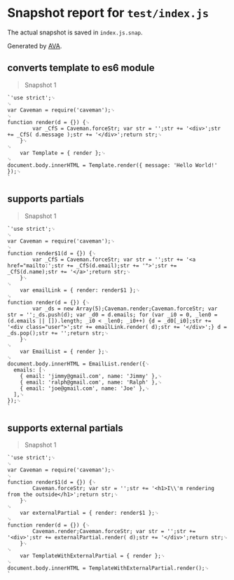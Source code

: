 # Snapshot report for `test/index.js`

The actual snapshot is saved in `index.js.snap`.

Generated by [AVA](https://avajs.dev).

## converts template to es6 module

> Snapshot 1

    `'use strict';␊
    ␊
    var Caveman = require('caveman');␊
    ␊
    function render(d = {}) {␊
            var _CfS = Caveman.forceStr; var str = '';str += '<div>';str += _CfS( d.message );str += '</div>';return str;␊
        }␊
    ␊
        var Template = { render };␊
    ␊
    document.body.innerHTML = Template.render({ message: 'Hello World!' });␊
    `

## supports partials

> Snapshot 1

    `'use strict';␊
    ␊
    var Caveman = require('caveman');␊
    ␊
    function render$1(d = {}) {␊
            var _CfS = Caveman.forceStr; var str = '';str += '<a href="mailto:';str += _CfS(d.email);str += '">';str += _CfS(d.name);str += '</a>';return str;␊
        }␊
    ␊
        var emailLink = { render: render$1 };␊
    ␊
    function render(d = {}) {␊
            var _ds = new Array(5);Caveman.render;Caveman.forceStr; var str = '';_ds.push(d); var _d0 = d.emails; for (var _i0 = 0, _len0 = (d.emails || []).length; _i0 < _len0; _i0++) {d = _d0[_i0];str += '<div class="user">';str += emailLink.render( d);str += '</div>';} d = _ds.pop();str += '';return str;␊
        }␊
    ␊
        var EmailList = { render };␊
    ␊
    document.body.innerHTML = EmailList.render({␊
      emails: [␊
        { email: 'jimmy@gmail.com', name: 'Jimmy' },␊
        { email: 'ralph@gmail.com', name: 'Ralph' },␊
        { email: 'joe@gmail.com', name: 'Joe' },␊
      ],␊
    });␊
    `

## supports external partials

> Snapshot 1

    `'use strict';␊
    ␊
    var Caveman = require('caveman');␊
    ␊
    function render$1(d = {}) {␊
            Caveman.forceStr; var str = '';str += '<h1>I\\'m rendering from the outside</h1>';return str;␊
        }␊
    ␊
        var externalPartial = { render: render$1 };␊
    ␊
    function render(d = {}) {␊
            Caveman.render;Caveman.forceStr; var str = '';str += '<div>';str += externalPartial.render( d);str += '</div>';return str;␊
        }␊
    ␊
        var TemplateWithExternalPartial = { render };␊
    ␊
    document.body.innerHTML = TemplateWithExternalPartial.render();␊
    `
